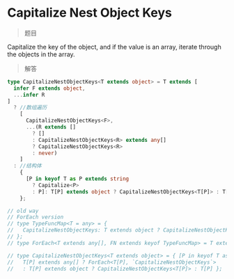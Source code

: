 # Capitalize Nest Object Keys

<BtnGroup 
	issue="https://tsch.js.org/9775/solutions"
	featured="https://github.com/type-challenges/type-challenges/issues/25130"
/>

> 题目

Capitalize the key of the object, and if the value is an array, iterate through the objects in the array.

> 解答

```ts
type CapitalizeNestObjectKeys<T extends object> = T extends [
  infer F extends object,
  ...infer R
]
  ? //数组遍历
    [
      CapitalizeNestObjectKeys<F>,
      ...(R extends []
        ? []
        : CapitalizeNestObjectKeys<R> extends any[]
        ? CapitalizeNestObjectKeys<R>
        : never)
    ]
  : //结构体
    {
      [P in keyof T as P extends string
        ? Capitalize<P>
        : P]: T[P] extends object ? CapitalizeNestObjectKeys<T[P]> : T[P];
    };

// old way
// ForEach version
// type TypeFuncMap<T = any> = {
//   CapitalizeNestObjectKeys: T extends object ? CapitalizeNestObjectKeys<T> : T;
// };
// type ForEach<T extends any[], FN extends keyof TypeFuncMap> = T extends [infer F, ...infer R] ? [TypeFuncMap<F>[FN], ...ForEach<R, FN>] : [];

// type CapitalizeNestObjectKeys<T extends object> = { [P in keyof T as P extends string ? Capitalize<P> : P]:
//   T[P] extends any[] ? ForEach<T[P], `CapitalizeNestObjectKeys`>
//   : T[P] extends object ? CapitalizeNestObjectKeys<T[P]> : T[P] };
```
